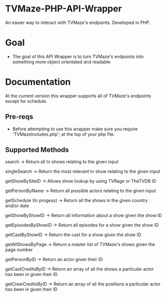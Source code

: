 # TVMaze-PHP-API-Wrapper
An easier way to interact with TVMaze's endpoints. Developed in PHP.

Goal
====
- The goal of this API Wrapper is to turn TVMaze's endpoints into something more object orientated and readable

Documentation
=============
At the current version this wrapper supports all of TVMaze's endpoints except for schedule.

Pre-reqs
--------
- Before attempting to use this wrapper make sure you require 'TVMazeIncludes.php'; at the top of your php file. 

Supported Methods
-----------------
search -> Return all tv shows relating to the given input

singleSearch -> Return the most relevant tv show relating to the given input

getShowBySiteID -> Allows show lookup by using TVRage or TheTVDB ID

getPersonByName -> Return all possible actors relating to the given input

getSchedule (In progess) -> Return all the shows in the given country and/or date

getShowByShowID -> Return all information about a show given the show ID

getEpisodesByShowID -> Return all episodes for a show given the show ID

getCastByShowID -> Return the cast for a show given the show ID

getAllShowsByPage -> Return a master list of TVMaze's shows given the page number

getPersonByID -> Return an actor given their ID

getCastCreditsByID -> Return an array of all the shows a particular actor has been in given their ID

getCrewCreditsByID -> Return an array of all the positions a particular actor has been in given their ID
